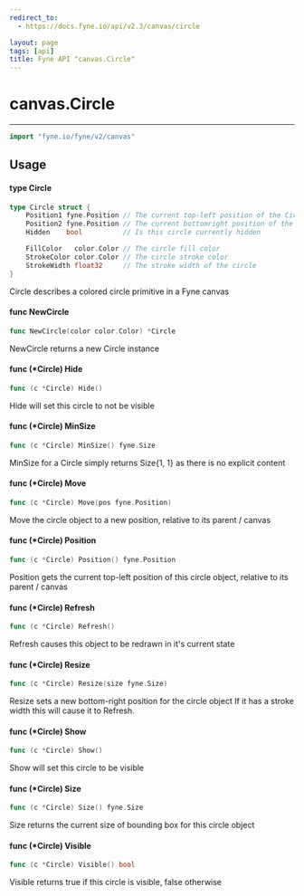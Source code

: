 ```yaml
---
redirect_to:
  - https://docs.fyne.io/api/v2.3/canvas/circle

layout: page
tags: [api]
title: Fyne API "canvas.Circle"
---
```



# canvas.Circle
---
```go
import "fyne.io/fyne/v2/canvas"
```

## Usage

#### type Circle

```go
type Circle struct {
	Position1 fyne.Position // The current top-left position of the Circle
	Position2 fyne.Position // The current bottomright position of the Circle
	Hidden    bool          // Is this circle currently hidden

	FillColor   color.Color // The circle fill color
	StrokeColor color.Color // The circle stroke color
	StrokeWidth float32     // The stroke width of the circle
}
```

Circle describes a colored circle primitive in a Fyne canvas

#### func  NewCircle

```go
func NewCircle(color color.Color) *Circle
```
NewCircle returns a new Circle instance

#### func (*Circle) Hide

```go
func (c *Circle) Hide()
```
Hide will set this circle to not be visible

#### func (*Circle) MinSize

```go
func (c *Circle) MinSize() fyne.Size
```
MinSize for a Circle simply returns Size{1, 1} as there is no explicit content

#### func (*Circle) Move

```go
func (c *Circle) Move(pos fyne.Position)
```
Move the circle object to a new position, relative to its parent / canvas

#### func (*Circle) Position

```go
func (c *Circle) Position() fyne.Position
```
Position gets the current top-left position of this circle object, relative to its parent / canvas

#### func (*Circle) Refresh

```go
func (c *Circle) Refresh()
```
Refresh causes this object to be redrawn in it's current state

#### func (*Circle) Resize

```go
func (c *Circle) Resize(size fyne.Size)
```
Resize sets a new bottom-right position for the circle object If it has a stroke width this will cause it to Refresh.

#### func (*Circle) Show

```go
func (c *Circle) Show()
```
Show will set this circle to be visible

#### func (*Circle) Size

```go
func (c *Circle) Size() fyne.Size
```
Size returns the current size of bounding box for this circle object

#### func (*Circle) Visible

```go
func (c *Circle) Visible() bool
```
Visible returns true if this circle is visible, false otherwise
